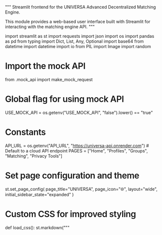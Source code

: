 """
Streamlit frontend for the UNIVERSA Advanced Decentralized Matching Engine.

This module provides a web-based user interface built with Streamlit for interacting
with the matching engine API.
"""

import streamlit as st
import requests
import json
import os
import pandas as pd
from typing import Dict, List, Any, Optional
import base64
from datetime import datetime
import io
from PIL import Image
import random

# Import the mock API
from .mock_api import make_mock_request

# Global flag for using mock API
USE_MOCK_API = os.getenv("USE_MOCK_API", "false").lower() == "true"

# Constants
API_URL = os.getenv("API_URL", "https://universa-api.onrender.com")  # Default to a cloud API endpoint
PAGES = ["Home", "Profiles", "Groups", "Matching", "Privacy Tools"]

# Set page configuration and theme
st.set_page_config(
    page_title="UNIVERSA",
    page_icon="🌐",
    layout="wide",
    initial_sidebar_state="expanded"
)

# Custom CSS for improved styling
def load_css():
    st.markdown("""
    <style>
        /* Main theme colors */
        :root {
            --primary-color: #4361ee;
            --primary-light: #6c8cff;
            --primary-dark: #1939c6;
            --secondary-color: #3a0ca3;
            --accent-color: #f72585;
            --background-color: #f8f9fa;
            --card-bg: #ffffff;
            --text-color: #212529;
            --text-light: #6c757d;
            --success-color: #4cc9a0;
            --warning-color: #ffd166;
            --error-color: #ef476f;
        }
        
        /* Global styles */
        .stApp {
            font-family: 'Inter', -apple-system, BlinkMacSystemFont, sans-serif;
        }
        
        h1, h2, h3, h4, h5, h6 {
            font-weight: 600;
            letter-spacing: -0.02em;
        }
        
        /* Sidebar styling */
        .css-1d391kg, .css-12oz5g7 {
            background-color: #f2f6ff;
        }
        
        /* Cards */
        .profile-card, .group-card {
            background-color: var(--card-bg);
            border-radius: 12px;
            padding: 20px;
            box-shadow: 0 4px 20px rgba(0,0,0,0.05);
            margin-bottom: 20px;
            border: 1px solid rgba(0,0,0,0.05);
            transition: transform 0.2s ease, box-shadow 0.2s ease;
        }
        
        .profile-card:hover, .group-card:hover {
            transform: translateY(-3px);
            box-shadow: 0 6px 25px rgba(0,0,0,0.08);
        }
        
        /* Metric cards */
        .metric-card {
            background-color: var(--card-bg);
            border-radius: 12px;
            padding: 20px;
            box-shadow: 0 4px 20px rgba(0,0,0,0.05);
            text-align: center;
            border: 1px solid rgba(0,0,0,0.05);
            height: 100%;
        }
        
        .metric-card h3 {
            font-size: 16px;
            margin-top: 0;
            color: var(--text-light);
            font-weight: 500;
        }
        
        .metric-card p {
            font-size: 32px;
            font-weight: 700;
            color: var(--primary-color);
            margin: 10px 0;
        }
        
        /* Feature cards */
        .feature-card {
            background-color: var(--card-bg);
            padding: 24px;
            border-radius: 12px;
            box-shadow: 0 4px 20px rgba(0,0,0,0.05);
            margin-bottom: 20px;
            border: 1px solid rgba(0,0,0,0.05);
            transition: transform 0.2s ease;
            height: 100%;
        }
        
        .feature-card:hover {
            transform: translateY(-3px);
        }
        
        .feature-card h4 {
            margin-top: 0;
            color: var(--primary-color);
            font-size: 18px;
            display: flex;
            align-items: center;
            gap: 8px;
        }
        
        .feature-card p {
            color: var(--text-light);
            line-height: 1.6;
        }
        
        /* Match score badge */
        .match-score {
            display: inline-block;
            background: linear-gradient(135deg, var(--primary-color), var(--primary-dark));
            color: white;
            border-radius: 20px;
            padding: 6px 14px;
            font-weight: 600;
            font-size: 14px;
            margin-bottom: 12px;
            box-shadow: 0 2px 10px rgba(67, 97, 238, 0.3);
        }
        
        /* Buttons */
        .stButton button {
            border-radius: 8px;
            font-weight: 500;
            box-shadow: 0 2px 5px rgba(0,0,0,0.08);
            transition: all 0.2s ease;
        }
        
        .stButton button:hover {
            transform: translateY(-2px);
            box-shadow: 0 4px 10px rgba(0,0,0,0.1);
        }
        
        /* Primary button */
        .primary-button button {
            background: linear-gradient(135deg, var(--primary-color), var(--primary-dark));
            color: white;
            border: none;
        }
        
        /* Header styling */
        .app-header {
            display: flex;
            align-items: center;
            margin-bottom: 2rem;
            padding-bottom: 1rem;
            border-bottom: 1px solid rgba(0,0,0,0.05);
        }
        
        .app-logo {
            font-size: 2.5rem;
            background: linear-gradient(135deg, var(--primary-color), var(--accent-color));
            -webkit-background-clip: text;
            -webkit-text-fill-color: transparent;
            margin-right: 1rem;
        }
        
        /* Tabs styling */
        .stTabs [data-baseweb="tab-list"] {
            gap: 8px;
        }
        
        .stTabs [data-baseweb="tab"] {
            border-radius: 8px;
            padding: 8px 16px;
            background-color: #f2f6ff;
        }
        
        .stTabs [aria-selected="true"] {
            background-color: var(--primary-color) !important;
            color: white !important;
        }
        
        /* Data tables */
        .dataframe {
            border-radius: 10px;
            overflow: hidden;
            border: 1px solid rgba(0,0,0,0.05);
        }
        
        .dataframe th {
            background-color: #f2f6ff;
            font-weight: 600;
            padding: 12px 16px !important;
        }
        
        .dataframe td {
            padding: 12px 16px !important;
        }
        
        /* Form inputs */
        .stTextInput input, .stTextArea textarea, .stSelectbox, .stMultiselect {
            border-radius: 8px;
            border: 1px solid rgba(0,0,0,0.1);
        }
        
        /* Expander styling */
        .streamlit-expanderHeader {
            font-weight: 500;
            color: var(--primary-color);
            background-color: #f2f6ff;
            border-radius: 8px;
        }
        
        /* Progress bars */
        .stProgress > div > div {
            background-color: var(--primary-color);
        }
    </style>
    """, unsafe_allow_html=True)

# Initialize session state
def initialize_session_state():
    if "private_key" not in st.session_state:
        st.session_state.private_key = ""
    if "public_key" not in st.session_state:
        st.session_state.public_key = ""
    if "active_profile_id" not in st.session_state:
        st.session_state.active_profile_id = None
    if "active_group_id" not in st.session_state:
        st.session_state.active_group_id = None
    # Add any other session state variables that need initialization

# Check if the API is accessible
def check_api_connection():
    try:
        response = requests.get(f"{API_URL}/health", timeout=5)
        if response.status_code == 200:
            return True
        return False
    except:
        return False

# Helper functions
def make_api_request(endpoint: str, method: str = "GET", data: Optional[Dict] = None,
                    params: Optional[Dict] = None) -> Dict:
    """Make a request to the API, falling back to mock API if necessary."""
    global USE_MOCK_API
    
    # Use mock API if explicitly set or if real API connection fails
    if USE_MOCK_API:
        return make_mock_request(endpoint, method, data, params)
    
    # Try real API
    url = f"{API_URL}{endpoint}"
    
    try:
        if method == "GET":
            response = requests.get(url, params=params, timeout=10)
        elif method == "POST":
            response = requests.post(url, json=data, timeout=10)
        elif method == "PUT":
            response = requests.put(url, json=data, timeout=10)
        elif method == "DELETE":
            response = requests.delete(url, timeout=10)
        else:
            return {"error": f"Unsupported method: {method}"}
        
        response.raise_for_status()
        return response.json()
    except requests.exceptions.RequestException as e:
        # If real API call fails, try the mock API instead
        if not USE_MOCK_API:
            USE_MOCK_API = True
            st.warning("Using mock API due to connection issues with the real API")
            return make_mock_request(endpoint, method, data, params)
        return {"error": str(e)}
    except requests.exceptions.Timeout:
        # If timeout, try the mock API
        if not USE_MOCK_API:
            USE_MOCK_API = True
            st.warning("Using mock API due to timeout with the real API")
            return make_mock_request(endpoint, method, data, params)
        return {"error": "API request timed out. Please try again later."}
    except json.JSONDecodeError:
        return {"error": "Invalid response from API. Please try again later."}
    except Exception as e:
        return {"error": f"An unexpected error occurred: {str(e)}"}

def display_json(data: Dict) -> None:
    """Display JSON data in a prettier format."""
    st.json(data)

def display_profile(profile: Dict) -> None:
    """Display a profile card with improved styling."""
    with st.container():
        # Create a container with styling
        st.markdown('<div class="profile-card">', unsafe_allow_html=True)
        
        # Profile details
        st.subheader(profile.get('name', 'Unnamed Profile'))
        st.write(f"**ID:** {profile.get('id', 'Unknown')}")
        st.write(f"**Description:** {profile.get('description', 'No description')}")
        
        st.markdown('</div>', unsafe_allow_html=True)
        
        # Show preferences in an expander if available
        if 'preferences' in profile and profile['preferences']:
            with st.expander("Preferences"):
                st.json(profile['preferences'])

def display_group(group: Dict) -> None:
    """Display a group card with improved styling."""
    with st.container():
        # Create a container with styling
        st.markdown('<div class="group-card">', unsafe_allow_html=True)
        
        # Group details
        st.subheader(group.get('name', 'Unnamed Group'))
        st.write(f"**ID:** {group.get('id', 'Unknown')}")
        st.write(f"**Description:** {group.get('description', 'No description')}")
        st.write(f"**Members:** {len(group.get('members', []))}")
        
        st.markdown('</div>', unsafe_allow_html=True)
        
        # Show preferences in an expander if available
        if 'preferences' in group and group['preferences']:
            with st.expander("Group Preferences"):
                st.json(group['preferences'])

def generate_encryption_keys() -> None:
    """Generate encryption keys for secure communication."""
    response = make_api_request("/encryption/generate-key-pair", method="POST")
    
    if "error" in response:
        st.error(f"Failed to generate keys: {response['error']}")
    else:
        st.session_state.private_key = response["private_key"]
        st.session_state.public_key = response["public_key"]
        st.success("Encryption keys generated successfully!")

# Page functions
def home_page() -> None:
    """Home page with dashboard and overview."""
    # Load custom CSS
    load_css()
    
    # Title with logo and header
    st.markdown('<div class="app-header">', unsafe_allow_html=True)
    st.markdown('<span class="app-logo">🌐</span>', unsafe_allow_html=True)
    st.markdown('<div><h1 style="margin:0">UNIVERSA</h1><p style="margin:0;color:var(--text-light)">Advanced Decentralized Matching Engine</p></div>', unsafe_allow_html=True)
    st.markdown('</div>', unsafe_allow_html=True)
    
    # Welcome section with a modern hero area
    st.markdown("""
    <div style="background:linear-gradient(135deg, #f2f6ff, #e6f0ff);border-radius:16px;padding:32px;margin-bottom:32px;border:1px solid rgba(67,97,238,0.1);">
        <h2 style="margin-top:0;margin-bottom:16px;color:var(--primary-dark);">Welcome to UNIVERSA</h2>
        <p style="font-size:18px;line-height:1.6;max-width:800px;margin-bottom:24px;">
            This privacy-focused system helps connect individuals and groups based on shared interests and preferences 
            while maintaining data security and anonymity.
        </p>
        <div style="display:inline-block;background:linear-gradient(135deg, var(--primary-color), var(--primary-dark));color:white;padding:10px 20px;border-radius:8px;font-weight:500;box-shadow:0 4px 12px rgba(67,97,238,0.2);">
            Get Started →
        </div>
    </div>
    """, unsafe_allow_html=True)
    
    # Key metrics in a row
    st.subheader("System Overview")
    
    metrics_cols = st.columns(4)
    with metrics_cols[0]:
        st.markdown("""
        <div class="metric-card">
            <h3>Active Profiles</h3>
            <p>1,248</p>
        </div>
        """, unsafe_allow_html=True)
    
    with metrics_cols[1]:
        st.markdown("""
        <div class="metric-card">
            <h3>Active Groups</h3>
            <p>86</p>
        </div>
        """, unsafe_allow_html=True)
    
    with metrics_cols[2]:
        st.markdown("""
        <div class="metric-card">
            <h3>Matches Made</h3>
            <p>3,542</p>
        </div>
        """, unsafe_allow_html=True)
    
    with metrics_cols[3]:
        st.markdown("""
        <div class="metric-card">
            <h3>Privacy Score</h3>
            <p>98%</p>
        </div>
        """, unsafe_allow_html=True)
    
    # Features section with improved cards
    st.markdown("<h2 style='margin-top:40px;margin-bottom:24px;'>Key Features</h2>", unsafe_allow_html=True)
    
    feature_cols = st.columns(3)
    
    with feature_cols[0]:
        st.markdown("""
        <div class="feature-card">
            <h4>🔒 Privacy-Preserving</h4>
            <p>Your sensitive data remains encrypted throughout the matching process, ensuring your information stays private and secure.</p>
        </div>
        """, unsafe_allow_html=True)
    
    with feature_cols[1]:
        st.markdown("""
        <div class="feature-card">
            <h4>🔍 Advanced Matching</h4>
            <p>Our sophisticated algorithms find optimal matches based on complex preference criteria while respecting privacy constraints.</p>
        </div>
        """, unsafe_allow_html=True)
    
    with feature_cols[2]:
        st.markdown("""
        <div class="feature-card">
            <h4>🌐 Decentralized Architecture</h4>
            <p>Built on decentralized principles to ensure no single entity controls your data or the matching process.</p>
        </div>
        """, unsafe_allow_html=True)
    
    # Second row of features
    feature_cols2 = st.columns(3)
    
    with feature_cols2[0]:
        st.markdown("""
        <div class="feature-card">
            <h4>👥 Group Formation</h4>
            <p>Create and manage groups with shared preferences for collective matching opportunities.</p>
        </div>
        """, unsafe_allow_html=True)
    
    with feature_cols2[1]:
        st.markdown("""
        <div class="feature-card">
            <h4>📊 Transparent Scoring</h4>
            <p>Understand exactly how matches are scored with detailed breakdowns of compatibility factors.</p>
        </div>
        """, unsafe_allow_html=True)
    
    with feature_cols2[2]:
        st.markdown("""
        <div class="feature-card">
            <h4>🛡️ Data Control</h4>
            <p>Maintain full control over your data with tools to manage, export, or delete your information at any time.</p>
        </div>
        """, unsafe_allow_html=True)
    
    # Recent activity section
    st.markdown("<h2 style='margin-top:40px;margin-bottom:24px;'>Recent Activity</h2>", unsafe_allow_html=True)
    
    # Create tabs for different activity types
    tabs = st.tabs(["Recent Matches", "System Updates", "Community Highlights"])
    
    with tabs[0]:
        # First activity item
        col1, col2 = st.columns([1, 5])
        with col1:
            st.markdown("""
            <div style="background-color:#f2f6ff;border-radius:50%;width:40px;height:40px;display:flex;align-items:center;justify-content:center;">
                <span style="font-size:20px;">👤</span>
            </div>
            """, unsafe_allow_html=True)
        with col2:
            st.markdown("<div style='font-weight:500;'>Profile #1234 matched with Group #42</div>", unsafe_allow_html=True)
            st.markdown("<div style='color:var(--text-light);font-size:14px;'>2 hours ago • 92% match score</div>", unsafe_allow_html=True)
        
        st.markdown("<hr style='margin:16px 0;border:none;border-bottom:1px solid rgba(0,0,0,0.05);'>", unsafe_allow_html=True)
        
        # Second activity item
        col1, col2 = st.columns([1, 5])
        with col1:
            st.markdown("""
            <div style="background-color:#f2f6ff;border-radius:50%;width:40px;height:40px;display:flex;align-items:center;justify-content:center;">
                <span style="font-size:20px;">👥</span>
            </div>
            """, unsafe_allow_html=True)
        with col2:
            st.markdown("<div style='font-weight:500;'>Group #56 matched with Group #78</div>", unsafe_allow_html=True)
            st.markdown("<div style='color:var(--text-light);font-size:14px;'>5 hours ago • 88% match score</div>", unsafe_allow_html=True)
        
        st.markdown("<hr style='margin:16px 0;border:none;border-bottom:1px solid rgba(0,0,0,0.05);'>", unsafe_allow_html=True)
        
        # Third activity item
        col1, col2 = st.columns([1, 5])
        with col1:
            st.markdown("""
            <div style="background-color:#f2f6ff;border-radius:50%;width:40px;height:40px;display:flex;align-items:center;justify-content:center;">
                <span style="font-size:20px;">👤</span>
            </div>
            """, unsafe_allow_html=True)
        with col2:
            st.markdown("<div style='font-weight:500;'>Profile #5678 matched with Profile #9012</div>", unsafe_allow_html=True)
            st.markdown("<div style='color:var(--text-light);font-size:14px;'>Yesterday • 95% match score</div>", unsafe_allow_html=True)
    
    with tabs[1]:
        # First update item
        col1, col2 = st.columns([1, 5])
        with col1:
            st.markdown("""
            <div style="background-color:#f2f6ff;border-radius:50%;width:40px;height:40px;display:flex;align-items:center;justify-content:center;">
                <span style="font-size:20px;">🚀</span>
            </div>
            """, unsafe_allow_html=True)
        with col2:
            st.markdown("<div style='font-weight:500;'>Matching algorithm v2.4 deployed</div>", unsafe_allow_html=True)
            st.markdown("<div style='color:var(--text-light);font-size:14px;'>1 day ago • 15% performance improvement</div>", unsafe_allow_html=True)
        
        st.markdown("<hr style='margin:16px 0;border:none;border-bottom:1px solid rgba(0,0,0,0.05);'>", unsafe_allow_html=True)
        
        # Second update item
        col1, col2 = st.columns([1, 5])
        with col1:
            st.markdown("""
            <div style="background-color:#f2f6ff;border-radius:50%;width:40px;height:40px;display:flex;align-items:center;justify-content:center;">
                <span style="font-size:20px;">🔒</span>
            </div>
            """, unsafe_allow_html=True)
        with col2:
            st.markdown("<div style='font-weight:500;'>Privacy protocol updated to v3.1</div>", unsafe_allow_html=True)
            st.markdown("<div style='color:var(--text-light);font-size:14px;'>3 days ago • Enhanced encryption standards</div>", unsafe_allow_html=True)
        
        st.markdown("<hr style='margin:16px 0;border:none;border-bottom:1px solid rgba(0,0,0,0.05);'>", unsafe_allow_html=True)
        
        # Third update item
        col1, col2 = st.columns([1, 5])
        with col1:
            st.markdown("""
            <div style="background-color:#f2f6ff;border-radius:50%;width:40px;height:40px;display:flex;align-items:center;justify-content:center;">
                <span style="font-size:20px;">📱</span>
            </div>
            """, unsafe_allow_html=True)
        with col2:
            st.markdown("<div style='font-weight:500;'>Mobile interface improvements</div>", unsafe_allow_html=True)
            st.markdown("<div style='color:var(--text-light);font-size:14px;'>1 week ago • Better responsive design</div>", unsafe_allow_html=True)
    
    with tabs[2]:
        # First highlight item
        col1, col2 = st.columns([1, 5])
        with col1:
            st.markdown("""
            <div style="background-color:#f2f6ff;border-radius:50%;width:40px;height:40px;display:flex;align-items:center;justify-content:center;">
                <span style="font-size:20px;">🏆</span>
            </div>
            """, unsafe_allow_html=True)
        with col2:
            st.markdown("<div style='font-weight:500;'>Group #42 reached 100 successful matches</div>", unsafe_allow_html=True)
            st.markdown("<div style='color:var(--text-light);font-size:14px;'>This week • Community milestone</div>", unsafe_allow_html=True)
        
        st.markdown("<hr style='margin:16px 0;border:none;border-bottom:1px solid rgba(0,0,0,0.05);'>", unsafe_allow_html=True)
        
        # Second highlight item
        col1, col2 = st.columns([1, 5])
        with col1:
            st.markdown("""
            <div style="background-color:#f2f6ff;border-radius:50%;width:40px;height:40px;display:flex;align-items:center;justify-content:center;">
                <span style="font-size:20px;">👏</span>
            </div>
            """, unsafe_allow_html=True)
        with col2:
            st.markdown("<div style='font-weight:500;'>New community guide published</div>", unsafe_allow_html=True)
            st.markdown("<div style='color:var(--text-light);font-size:14px;'>2 weeks ago • Best practices for matching</div>", unsafe_allow_html=True)
        
        st.markdown("<hr style='margin:16px 0;border:none;border-bottom:1px solid rgba(0,0,0,0.05);'>", unsafe_allow_html=True)
        
        # Third highlight item
        col1, col2 = st.columns([1, 5])
        with col1:
            st.markdown("""
            <div style="background-color:#f2f6ff;border-radius:50%;width:40px;height:40px;display:flex;align-items:center;justify-content:center;">
                <span style="font-size:20px;">🌟</span>
            </div>
            """, unsafe_allow_html=True)
        with col2:
            st.markdown("<div style='font-weight:500;'>Profile #7890 recognized for privacy advocacy</div>", unsafe_allow_html=True)
            st.markdown("<div style='color:var(--text-light);font-size:14px;'>Last month • Community contribution</div>", unsafe_allow_html=True)
    
    # Call-to-action section at the bottom
    st.markdown("""
    <div style="background:linear-gradient(135deg, var(--primary-color), var(--primary-dark));border-radius:16px;padding:32px;margin-top:40px;color:white;text-align:center;">
        <h2 style="margin-top:0;color:white;margin-bottom:16px;">Ready to get started?</h2>
        <p style="font-size:18px;max-width:600px;margin:0 auto 24px auto;opacity:0.9;">
            Create your profile now and experience the power of privacy-preserving matching.
        </p>
        <div style="display:inline-block;background:white;color:var(--primary-color);padding:12px 24px;border-radius:8px;font-weight:600;box-shadow:0 4px 12px rgba(0,0,0,0.2);">
            Create Profile
        </div>
    </div>
    """, unsafe_allow_html=True)

def profiles_page() -> None:
    """Profiles page for managing user profiles."""
    # Load custom CSS
    load_css()
    
    # Page header with modern styling
    st.markdown('<div class="app-header">', unsafe_allow_html=True)
    st.markdown('<span class="app-logo">👤</span>', unsafe_allow_html=True)
    st.markdown('<div><h1 style="margin:0">Profiles</h1><p style="margin:0;color:var(--text-light)">Create and manage your personal profiles</p></div>', unsafe_allow_html=True)
    st.markdown('</div>', unsafe_allow_html=True)
    
    # Create tabs for different profile actions
    tabs = st.tabs(["My Profiles", "Create Profile", "Import/Export"])
    
    with tabs[0]:
        st.markdown("<h3>Your Profiles</h3>", unsafe_allow_html=True)
        
        # Fetch profiles
        profiles_response = make_api_request("/profiles/")
        
        if "error" in profiles_response:
            st.error(f"Failed to load profiles: {profiles_response['error']}")
        elif not profiles_response:
            st.markdown("""
            <div style="background-color:#f8f9fa;border-radius:12px;padding:24px;text-align:center;margin:20px 0;">
                <div style="font-size:48px;margin-bottom:16px;">👤</div>
                <h3 style="margin-top:0;margin-bottom:8px;">No Profiles Yet</h3>
                <p style="color:var(--text-light);margin-bottom:20px;">Create your first profile to get started with matching.</p>
                <div style="display:inline-block;background:linear-gradient(135deg, var(--primary-color), var(--primary-dark));color:white;padding:10px 20px;border-radius:8px;font-weight:500;box-shadow:0 4px 12px rgba(67,97,238,0.2);">
                    Create Profile
                </div>
            </div>
            """, unsafe_allow_html=True)
        else:
            # Display profiles in a grid
            profile_cols = st.columns(3)
            
            for i, profile in enumerate(profiles_response):
                with profile_cols[i % 3]:
                    # Create a profile card with modern styling
                    st.markdown(f"""
                    <div class="profile-card">
                        <div style="display:flex;justify-content:space-between;align-items:center;margin-bottom:12px;">
                            <h3 style="margin:0;font-size:18px;">{profile.get('name', 'Unnamed Profile')}</h3>
                            <div style="background-color:#f2f6ff;border-radius:50%;width:40px;height:40px;display:flex;align-items:center;justify-content:center;">
                                <span style="font-size:20px;">👤</span>
                            </div>
                        </div>
                        <p style="color:var(--text-light);margin-bottom:16px;font-size:14px;">ID: {profile.get('id', 'Unknown')}</p>
                        <p style="margin-bottom:20px;">{profile.get('description', 'No description')}</p>
                        <div style="display:flex;gap:8px;">
                            <div class="primary-button">
                                <button style="width:100%;">Select</button>
                            </div>
                            <button style="width:100%;">Edit</button>
                        </div>
                    </div>
                    """, unsafe_allow_html=True)
                    
                    # Add functional buttons below the card
                    col1, col2 = st.columns(2)
                    with col1:
                        if st.button(f"Select", key=f"select_{profile['id']}"):
                            st.session_state.active_profile_id = profile['id']
                            st.success(f"Selected profile: {profile.get('name', 'Unnamed Profile')}")
                            st.experimental_rerun()
                    with col2:
                        if st.button(f"Delete", key=f"delete_{profile['id']}"):
                            delete_response = make_api_request(f"/profiles/{profile['id']}", method="DELETE")
                            if "error" in delete_response:
                                st.error(f"Failed to delete profile: {delete_response['error']}")
                            else:
                                if st.session_state.active_profile_id == profile['id']:
                                    st.session_state.active_profile_id = None
                                st.success("Profile deleted successfully!")
                                st.experimental_rerun()
            
            # Display active profile indicator
            if st.session_state.active_profile_id:
                active_profile = next((p for p in profiles_response if p['id'] == st.session_state.active_profile_id), None)
                if active_profile:
                    st.markdown(f"""
                    <div style="background:linear-gradient(135deg, #e6f0ff, #f2f6ff);border-radius:12px;padding:16px;margin-top:24px;border:1px solid rgba(67,97,238,0.1);">
                        <div style="display:flex;align-items:center;gap:12px;">
                            <div style="background-color:var(--primary-color);border-radius:50%;width:32px;height:32px;display:flex;align-items:center;justify-content:center;color:white;">
                                <span style="font-size:16px;">✓</span>
                            </div>
                            <div>
                                <p style="margin:0;font-weight:500;">Active Profile: {active_profile.get('name', 'Unnamed Profile')}</p>
                                <p style="margin:0;color:var(--text-light);font-size:14px;">ID: {active_profile.get('id', 'Unknown')}</p>
                            </div>
                        </div>
                    </div>
                    """, unsafe_allow_html=True)
    
    with tabs[1]:
        st.markdown("<h3>Create New Profile</h3>", unsafe_allow_html=True)
        
        # Create a form with modern styling
        with st.form("create_profile_form"):
            st.markdown("""
            <div style="margin-bottom:20px;">
                <p style="color:var(--text-light);">Fill out the form below to create a new profile. Your profile will be used for matching with other users and groups.</p>
            </div>
            """, unsafe_allow_html=True)
            
            name = st.text_input("Profile Name", placeholder="Enter a name for your profile")
            description = st.text_area("Description", placeholder="Describe yourself or the purpose of this profile")
            
            # Preferences section with collapsible UI
            with st.expander("Preferences (Optional)", expanded=False):
                st.markdown("""
                <div style="margin-bottom:16px;">
                    <p style="color:var(--text-light);font-size:14px;">
                        Preferences help the matching engine find better matches for you. 
                        All preference data is encrypted and protected.
                    </p>
                </div>
                """, unsafe_allow_html=True)
                
                interests = st.multiselect(
                    "Interests",
                    options=["Technology", "Science", "Art", "Music", "Sports", "Travel", "Food", "Literature", "Movies", "Gaming"],
                    default=[]
                )
                
                col1, col2 = st.columns(2)
                with col1:
                    age = st.slider("Age", min_value=18, max_value=100, value=25)
                with col2:
                    location = st.text_input("Location", placeholder="City, Country")
                
                experience_level = st.select_slider(
                    "Experience Level",
                    options=["Beginner", "Intermediate", "Advanced", "Expert"]
                )
                
                availability = st.multiselect(
                    "Availability",
                    options=["Weekdays", "Weekends", "Mornings", "Afternoons", "Evenings"],
                    default=[]
                )
            
            # Privacy settings
            with st.expander("Privacy Settings", expanded=False):
                st.markdown("""
                <div style="margin-bottom:16px;">
                    <p style="color:var(--text-light);font-size:14px;">
                        Control how your profile data is shared and used in the matching process.
                    </p>
                </div>
                """, unsafe_allow_html=True)
                
                share_contact_info = st.checkbox("Share contact information with matches", value=False)
                visible_to_groups = st.checkbox("Visible to groups", value=True)
                visible_to_individuals = st.checkbox("Visible to individuals", value=True)
                
                anonymity_level = st.select_slider(
                    "Anonymity Level",
                    options=["Low", "Medium", "High", "Maximum"],
                    value="Medium"
                )
            
            # Submit button with modern styling
            st.markdown('<div class="primary-button">', unsafe_allow_html=True)
            submit_button = st.form_submit_button("Create Profile")
            st.markdown('</div>', unsafe_allow_html=True)
            
            if submit_button:
                if not name:
                    st.error("Profile name is required")
                else:
                    # Prepare preferences
                    preferences = {
                        "interests": interests,
                        "age": age,
                        "location": location,
                        "experience_level": experience_level,
                        "availability": availability,
                        "privacy": {
                            "share_contact_info": share_contact_info,
                            "visible_to_groups": visible_to_groups,
                            "visible_to_individuals": visible_to_individuals,
                            "anonymity_level": anonymity_level
                        }
                    }
                    
                    # Create profile
                    profile_data = {
                        "name": name,
                        "description": description,
                        "preferences": preferences
                    }
                    
                    response = make_api_request("/profiles/", method="POST", data=profile_data)
                    
                    if "error" in response:
                        st.error(f"Failed to create profile: {response['error']}")
                    else:
                        st.success("Profile created successfully!")
                        # Set as active profile
                        st.session_state.active_profile_id = response["id"]
                        st.experimental_rerun()
    
    with tabs[2]:
        st.markdown("<h3>Import/Export Profiles</h3>", unsafe_allow_html=True)
        
        # Create columns for import and export
        col1, col2 = st.columns(2)
        
        with col1:
            st.markdown("""
            <div class="feature-card">
                <h4>📤 Export Profile</h4>
                <p>Export your profile data as a JSON file for backup or transfer to another system.</p>
            </div>
            """, unsafe_allow_html=True)
            
            # Profile selection for export
            profiles_response = make_api_request("/profiles/")
            if "error" not in profiles_response and profiles_response:
                profile_options = {p["id"]: p["name"] for p in profiles_response}
                selected_profile_id = st.selectbox(
                    "Select profile to export",
                    options=list(profile_options.keys()),
                    format_func=lambda x: profile_options.get(x, "Unknown")
                )
                
                if st.button("Export Profile", key="export_profile"):
                    profile_data = make_api_request(f"/profiles/{selected_profile_id}")
                    if "error" in profile_data:
                        st.error(f"Failed to export profile: {profile_data['error']}")
                    else:
                        # Convert to JSON and create download link
                        profile_json = json.dumps(profile_data, indent=2)
                        b64 = base64.b64encode(profile_json.encode()).decode()
                        filename = f"profile_{selected_profile_id}_{datetime.now().strftime('%Y%m%d')}.json"
                        href = f'<a href="data:application/json;base64,{b64}" download="{filename}" class="download-button">Download Profile JSON</a>'
                        st.markdown(f"""
                        <div style="margin-top:16px;text-align:center;">
                            {href}
                        </div>
                        <style>
                            .download-button {{
                                display: inline-block;
                                background: linear-gradient(135deg, var(--primary-color), var(--primary-dark));
                                color: white;
                                padding: 10px 20px;
                                border-radius: 8px;
                                text-decoration: none;
                                font-weight: 500;
                                box-shadow: 0 4px 12px rgba(67,97,238,0.2);
                                transition: all 0.2s ease;
                            }}
                            .download-button:hover {{
                                transform: translateY(-2px);
                                box-shadow: 0 6px 16px rgba(67,97,238,0.3);
                            }}
                        </style>
                        """, unsafe_allow_html=True)
            else:
                st.info("No profiles available for export")
        
        with col2:
            st.markdown("""
            <div class="feature-card">
                <h4>📥 Import Profile</h4>
                <p>Import a profile from a JSON file to restore from backup or transfer from another system.</p>
            </div>
            """, unsafe_allow_html=True)
            
            # File uploader for import
            uploaded_file = st.file_uploader("Upload profile JSON file", type=["json"])
            
            if uploaded_file is not None:
                try:
                    profile_data = json.load(uploaded_file)
                    # Remove ID to create a new profile
                    if "id" in profile_data:
                        del profile_data["id"]
                    
                    # Add "Imported" to the name
                    if "name" in profile_data:
                        profile_data["name"] = f"{profile_data['name']} (Imported)"
                    
                    if st.button("Import Profile", key="import_profile"):
                        response = make_api_request("/profiles/", method="POST", data=profile_data)
                        
                        if "error" in response:
                            st.error(f"Failed to import profile: {response['error']}")
                        else:
                            st.success("Profile imported successfully!")
                            st.experimental_rerun()
                except Exception as e:
                    st.error(f"Error parsing profile data: {str(e)}")
                    
    # Help section at the bottom
    st.markdown("""
    <div style="background-color:#f8f9fa;border-radius:12px;padding:20px;margin-top:40px;border:1px solid rgba(0,0,0,0.05);">
        <h4 style="margin-top:0;">💡 Profile Tips</h4>
        <ul style="margin-bottom:0;">
            <li>Create multiple profiles for different purposes or contexts</li>
            <li>Add detailed preferences to improve your matching results</li>
            <li>Export your profiles regularly for backup</li>
            <li>Use the privacy settings to control how your data is shared</li>
        </ul>
    </div>
    """, unsafe_allow_html=True)

def groups_page() -> None:
    """Group management page."""
    st.title("Group Management")
    
    tab1, tab2, tab3 = st.tabs(["Create Group", "Browse Groups", "My Groups"])
    
    with tab1:
        st.header("Create a New Group")
        
        with st.form("group_form"):
            # Basic info
            name = st.text_input("Group Name")
            description = st.text_area("Description")
            tags = st.text_input("Tags (comma separated)")
            
            # Initial members
            if st.session_state.active_profile_id:
                initial_members = st.checkbox("Add myself as a member", value=True)
            else:
                st.info("Select a profile to add yourself as a member")
                initial_members = False
            
            # Submit button
            submit = st.form_submit_button("Create Group")
            
            if submit:
                if not name:
                    st.error("Group name is required")
                else:
                    try:
                        # Prepare group data
                        group_data = {
                            "name": name,
                            "description": description,
                            "tags": [tag.strip() for tag in tags.split(",") if tag.strip()],
                            "members": [st.session_state.active_profile_id] if initial_members and st.session_state.active_profile_id else []
                        }
                        
                        # Create group
                        response = make_api_request("/groups/", method="POST", data=group_data)
                        
                        if "error" in response:
                            st.error(f"Failed to create group: {response['error']}")
                        else:
                            st.success(f"Group created successfully with ID: {response['group_id']}")
                            st.session_state.active_group_id = response["group_id"]
                    except Exception as e:
                        st.error(f"An error occurred: {str(e)}")
    
    with tab2:
        st.header("Browse Groups")
        
        # Fetch groups
        groups_response = make_api_request("/groups/")
        
        if "error" in groups_response:
            st.error(f"Failed to load groups: {groups_response['error']}")
        elif not groups_response:
            st.info("No groups found")
        else:
            # Filter options
            filter_col1, filter_col2 = st.columns(2)
            with filter_col1:
                filter_tag = st.text_input("Filter by Tag")
            with filter_col2:
                filter_name = st.text_input("Filter by Name")
            
            # Apply filters
            filtered_groups = groups_response
            if filter_tag:
                filtered_groups = [g for g in filtered_groups if filter_tag.lower() in [t.lower() for t in g.get("tags", [])]]
            if filter_name:
                filtered_groups = [g for g in filtered_groups if filter_name.lower() in g.get("name", "").lower()]
            
            # Display groups
            for group in filtered_groups:
                with st.container():
                    display_group(group)
                    st.divider()
    
    with tab3:
        st.header("My Groups")
        
        if not st.session_state.active_profile_id:
            st.info("No active profile selected. Please select a profile to view your groups.")
        else:
            # Fetch profile's groups
            groups_response = make_api_request(f"/matching/profile/{st.session_state.active_profile_id}/groups")
            
            if "error" in groups_response:
                st.error(f"Failed to load groups: {groups_response['error']}")
            elif not groups_response:
                st.info("You are not a member of any groups yet")
            else:
                # Display groups
                for group in groups_response:
                    with st.container():
                        display_group(group)
                        st.divider()
            
            # Group recommendations
            st.subheader("Recommended Groups")
            recommendations_response = make_api_request(
                f"/matching/profile/{st.session_state.active_profile_id}/recommendations"
            )
            
            if "error" in recommendations_response:
                st.warning("No group recommendations available")
            elif not recommendations_response:
                st.info("No recommended groups found")
            else:
                for recommendation in recommendations_response:
                    with st.container():
                        st.write(f"**Match Score:** {recommendation['score']:.2f}")
                        display_group(recommendation['group'])
                        
                        # Join button
                        if st.button("Join Group", key=f"join_{recommendation['group']['group_id']}"):
                            group = recommendation['group']
                            if st.session_state.active_profile_id not in group.get("members", []):
                                # Add current user to group members
                                updated_members = group.get("members", []) + [st.session_state.active_profile_id]
                                
                                # Update group
                                response = make_api_request(
                                    f"/groups/{group['group_id']}",
                                    method="PUT",
                                    data={"members": updated_members}
                                )
                                
                                if "error" in response:
                                    st.error(f"Failed to join group: {response['error']}")
                                else:
                                    st.success(f"Successfully joined group: {group['name']}")
                                    st.experimental_rerun()
                        
                        st.divider()

def matching_page() -> None:
    """Matching functionality page."""
    st.title("Matching")
    
    if not st.session_state.active_profile_id:
        st.warning("Please select an active profile to use matching features")
        return
    
    tab1, tab2, tab3 = st.tabs(["Find Matches", "Form Groups", "Match History"])
    
    with tab1:
        st.header("Find Profile Matches")
        
        with st.form("match_form"):
            algorithm = st.selectbox("Matching Algorithm", ["tag", "preference"])
            min_score = st.slider("Minimum Match Score", 0.0, 1.0, 0.3)
            limit = st.number_input("Maximum Matches", min_value=1, max_value=50, value=10)
            
            submit = st.form_submit_button("Find Matches")
            
            if submit:
                match_request = {
                    "algorithm": algorithm,
                    "min_score": min_score,
                    "limit": limit
                }
                
                response = make_api_request(
                    f"/matching/profile/{st.session_state.active_profile_id}/matches",
                    params=match_request
                )
                
                if "error" in response:
                    st.error(f"Failed to find matches: {response['error']}")
                elif not response:
                    st.info("No matches found with the current criteria")
                else:
                    st.success(f"Found {len(response)} matches!")
                    
                    # Create a dataframe for sorting
                    match_data = []
                    for match in response:
                        profile = match["profile"]
                        match_data.append({
                            "profile_id": profile["profile_id"],
                            "tags": ", ".join(profile.get("tags", [])),
                            "availability": profile.get("availability", {}).get("status", "Unknown"),
                            "score": match["score"],
                            "profile": profile  # Store the full profile for display
                        })
                    
                    df = pd.DataFrame(match_data)
                    
                    # Sorting options
                    sort_by = st.selectbox("Sort by", ["score", "tags", "availability"])
                    sort_order = st.selectbox("Order", ["Descending", "Ascending"])
                    
                    # Sort the dataframe
                    ascending = sort_order == "Ascending"
                    df = df.sort_values(by=sort_by, ascending=ascending)
                    
                    # Display matches
                    for _, row in df.iterrows():
                        with st.container():
                            st.write(f"**Match Score:** {row['score']:.2f}")
                            display_profile(row["profile"])
                            st.divider()
    
    with tab2:
        st.header("Form Groups")
        
        with st.form("group_formation_form"):
            algorithm = st.selectbox("Grouping Algorithm", ["tag", "preference"], key="group_algo")
            min_size = st.number_input("Minimum Group Size", min_value=2, max_value=10, value=3)
            max_size = st.number_input("Maximum Group Size", min_value=min_size, max_value=20, value=5)
            
            submit = st.form_submit_button("Form Groups")
            
            if submit:
                group_request = {
                    "algorithm": algorithm,
                    "min_size": min_size,
                    "max_size": max_size
                }
                
                response = make_api_request(
                    "/matching/groups",
                    method="POST",
                    data=group_request
                )
                
                if "error" in response:
                    st.error(f"Failed to form groups: {response['error']}")
                elif not response:
                    st.info("No groups could be formed with the current criteria")
                else:
                    st.success(f"Formed {len(response)} groups!")
                    
                    # Display groups
                    for group in response:
                        with st.container():
                            display_group(group)
                            st.divider()
    
    with tab3:
        st.header("Match History")
        st.info("This feature is coming soon!")

def privacy_tools_page() -> None:
    """Privacy tools and settings page."""
    st.title("Privacy Tools")
    
    tab1, tab2, tab3, tab4 = st.tabs(["PII Detection", "Anonymization", "Encryption", "Settings"])
    
    with tab1:
        st.header("PII Detection")
        st.write("Detect personally identifiable information (PII) in text.")
        
        text = st.text_area("Enter text to analyze")
        use_ai = st.checkbox("Use AI for detection (more accurate but slower)")
        
        if st.button("Detect PII"):
            if not text:
                st.warning("Please enter some text to analyze")
            else:
                response = make_api_request(
                    "/privacy/detect-pii",
                    method="POST",
                    data={"text": text, "use_ai": use_ai}
                )
                
                if "error" in response:
                    st.error(f"PII detection failed: {response['error']}")
                else:
                    st.subheader("Detection Results")
                    
                    if response.get("has_pii", False):
                        st.warning("⚠️ PII detected in the text")
                    else:
                        st.success("✅ No PII detected in the text")
                    
                    # Show regex results
                    regex_results = response.get("regex_detection", {})
                    if regex_results:
                        st.subheader("Detected PII Types")
                        for pii_type, instances in regex_results.items():
                            st.write(f"**{pii_type}:** {', '.join(instances)}")
                    
                    # Mask button
                    if st.button("Mask Detected PII"):
                        mask_response = make_api_request(
                            "/privacy/mask-pii",
                            method="POST",
                            data={"text": text, "use_ai": use_ai}
                        )
                        
                        if "error" in mask_response:
                            st.error(f"PII masking failed: {mask_response['error']}")
                        else:
                            st.subheader("Masked Text")
                            st.code(mask_response.get("masked_text", ""))
    
    with tab2:
        st.header("Anonymization")
        st.write("Anonymize text or profiles by replacing PII with anonymized values.")
        
        anonymize_type = st.radio("What would you like to anonymize?", ["Text", "Profile"])
        
        if anonymize_type == "Text":
            text = st.text_area("Enter text to anonymize", key="anon_text")
            consistent = st.checkbox("Use consistent anonymization", value=True, 
                                  help="Same values get the same replacements")
            
            if st.button("Anonymize Text"):
                if not text:
                    st.warning("Please enter some text to anonymize")
                else:
                    response = make_api_request(
                        "/privacy/anonymize-text",
                        method="POST",
                        data={"text": text, "consistent": consistent}
                    )
                    
                    if "error" in response:
                        st.error(f"Anonymization failed: {response['error']}")
                    else:
                        st.subheader("Anonymized Text")
                        st.code(response.get("anonymized_text", ""))
                        
                        st.subheader("Mapping")
                        mapping = response.get("mapping", {})
                        if mapping:
                            for original, anonymized in mapping.items():
                                st.write(f"**{original}** → **{anonymized}**")
                        else:
                            st.info("No PII was found to anonymize")
        else:  # Profile
            if not st.session_state.active_profile_id:
                st.warning("Please select an active profile to anonymize")
            else:
                # Fetch profile
                profile_response = make_api_request(f"/profiles/{st.session_state.active_profile_id}")
                
                if "error" in profile_response:
                    st.error(f"Failed to load profile: {profile_response['error']}")
                else:
                    st.write("Profile to anonymize:")
                    display_profile(profile_response)
                    
                    if st.button("Create Anonymous Profile"):
                        response = make_api_request(
                            "/privacy/create-anonymous-profile",
                            method="POST",
                            data=profile_response
                        )
                        
                        if "error" in response:
                            st.error(f"Anonymization failed: {response['error']}")
                        else:
                            st.subheader("Anonymous Profile")
                            st.json(response)
                            
                            if st.button("Use This Anonymous Profile"):
                                st.info("This feature is coming soon!")
    
    with tab3:
        st.header("Encryption")
        st.write("Generate encryption keys and encrypt your data.")
        
        # Key management
        st.subheader("Key Management")
        
        col1, col2 = st.columns(2)
        with col1:
            if st.button("Generate New Keys"):
                generate_encryption_keys()
        with col2:
            if st.button("Clear Keys"):
                st.session_state.private_key = ""
                st.session_state.public_key = ""
                st.success("Keys cleared")
        
        # Display current keys
        if st.session_state.public_key:
            with st.expander("View Keys"):
                st.code(f"Public Key:\n{st.session_state.public_key[:20]}...{st.session_state.public_key[-20:]}")
                if st.session_state.private_key:
                    st.warning("⚠️ Keep your private key secure and never share it!")
                    if st.checkbox("Show Private Key"):
                        st.code(f"Private Key:\n{st.session_state.private_key[:20]}...{st.session_state.private_key[-20:]}")
        
        # Encrypt data
        st.subheader("Encrypt Data")
        
        encrypt_type = st.radio("What would you like to encrypt?", ["Text/JSON", "Profile"])
        
        if encrypt_type == "Text/JSON":
            data = st.text_area("Enter data to encrypt (text or JSON)")
            
            try:
                # Try to parse as JSON
                json_data = json.loads(data)
                is_json = True
            except:
                is_json = False
            
            use_asymmetric = st.checkbox("Use asymmetric encryption", 
                                      help="More secure, requires public key")
            
            if st.button("Encrypt Data"):
                if not data:
                    st.warning("Please enter some data to encrypt")
                elif use_asymmetric and not st.session_state.public_key:
                    st.error("Public key required for asymmetric encryption")
                else:
                    try:
                        endpoint = "/encryption/encrypt-symmetric"
                        request_data = json_data if is_json else {"text": data}
                        
                        response = make_api_request(
                            endpoint,
                            method="POST",
                            data=request_data
                        )
                        
                        if "error" in response:
                            st.error(f"Encryption failed: {response['error']}")
                        else:
                            st.subheader("Encrypted Data")
                            st.json(response)
                    except Exception as e:
                        st.error(f"Encryption failed: {str(e)}")
        else:  # Profile
            if not st.session_state.active_profile_id:
                st.warning("Please select an active profile to encrypt")
            else:
                # Fetch profile
                profile_response = make_api_request(f"/profiles/{st.session_state.active_profile_id}")
                
                if "error" in profile_response:
                    st.error(f"Failed to load profile: {profile_response['error']}")
                else:
                    st.write("Profile to encrypt:")
                    display_profile(profile_response)
                    
                    use_asymmetric = st.checkbox("Use asymmetric encryption", 
                                              help="More secure, requires public key",
                                              key="profile_asymm")
                    
                    if st.button("Encrypt Profile"):
                        if use_asymmetric and not st.session_state.public_key:
                            st.error("Public key required for asymmetric encryption")
                        else:
                            public_key = st.session_state.public_key if use_asymmetric else None
                            
                            response = make_api_request(
                                "/encryption/encrypt-profile",
                                method="POST",
                                data=profile_response,
                                params={"public_key": public_key} if public_key else None
                            )
                            
                            if "error" in response:
                                st.error(f"Profile encryption failed: {response['error']}")
                            else:
                                st.subheader("Encrypted Profile")
                                st.json(response)
                                
                                if st.button("Update My Profile with Encrypted Data"):
                                    # Update profile with encrypted data
                                    update_response = make_api_request(
                                        f"/profiles/{st.session_state.active_profile_id}",
                                        method="PUT",
                                        data=response
                                    )
                                    
                                    if "error" in update_response:
                                        st.error(f"Failed to update profile: {update_response['error']}")
                                    else:
                                        st.success("Profile updated with encrypted data")
                                        st.experimental_rerun()
    
    with tab4:
        st.header("Privacy Settings")
        
        # AI Detection Settings
        st.subheader("AI-based PII Detection")
        use_ai_default = st.checkbox("Enable AI-based PII detection by default", value=False,
                                   help="More accurate but requires API key")
        
        api_key = st.text_input("Groq API Key (optional)", 
                              type="password",
                              help="Required for AI-based detection")
        
        if st.button("Save Settings"):
            # This would normally update user settings
            st.success("Settings saved successfully")
        
        # Export/Clear Data
        st.subheader("Data Management")
        
        col1, col2 = st.columns(2)
        with col1:
            if st.button("Export My Data"):
                if not st.session_state.active_profile_id:
                    st.warning("Please select an active profile to export data")
                else:
                    # Fetch profile
                    profile_response = make_api_request(f"/profiles/{st.session_state.active_profile_id}")
                    
                    if "error" in profile_response:
                        st.error(f"Failed to load profile: {profile_response['error']}")
                    else:
                        # Convert to JSON
                        profile_json = json.dumps(profile_response, indent=2)
                        
                        # Create download link
                        b64 = base64.b64encode(profile_json.encode()).decode()
                        href = f'<a href="data:application/json;base64,{b64}" download="profile_{st.session_state.active_profile_id}.json">Download Profile Data</a>'
                        st.markdown(href, unsafe_allow_html=True)
        
        with col2:
            if st.button("Clear All Session Data"):
                # Clear session state
                for key in list(st.session_state.keys()):
                    del st.session_state[key]
                st.success("Session data cleared")
                st.experimental_rerun()

# Main app logic
def main():
    """Main application entry point."""
    # Initialize session state at the beginning of main
    initialize_session_state()
    
    # Load custom CSS
    load_css()
    
    # Check API connection and determine if using mock mode
    api_connected = check_api_connection()
    global USE_MOCK_API
    
    if not api_connected and not USE_MOCK_API:
        USE_MOCK_API = True
        st.warning("⚠️ API connection failed. Using mock data for demonstration.")
    
    # Sidebar navigation with improved styling
    with st.sidebar:
        # App title
        st.title("UNIVERSA")
        st.caption("Decentralized Matching Engine")
        
        if USE_MOCK_API:
            st.warning("⚠️ DEMO MODE: Using mock data")
        
        st.markdown("---")
        
        # Navigation
        st.subheader("Navigation")
        selection = st.radio("Select Page", PAGES, label_visibility="collapsed")
        
        st.markdown("---")
        
        # Display encryption key status in sidebar
        if st.session_state.public_key:
            st.success("🔐 Encryption keys configured")
        else:
            st.warning("🔓 Encryption keys not configured")
            if st.button("Generate Keys", use_container_width=True):
                generate_encryption_keys()
        
        # Display active profile in sidebar
        if st.session_state.active_profile_id:
            st.markdown("#### Active Profile")
            st.info(st.session_state.active_profile_id)
            if st.button("Clear Active Profile", use_container_width=True):
                st.session_state.active_profile_id = None
                st.experimental_rerun()
        
        # Environment info
        st.markdown("---")
        st.caption(f"Mode: {'DEMO' if USE_MOCK_API else 'PRODUCTION'}")
        if not USE_MOCK_API:
            st.caption(f"API URL: {API_URL}")
        
        # Toggle mock mode button
        if st.button("Toggle Demo Mode", use_container_width=True):
            USE_MOCK_API = not USE_MOCK_API
            st.experimental_rerun()
        
        # Add footer
        st.markdown("""<div style="position: fixed; bottom: 0; width: 100%; text-align: center; padding: 1rem; opacity: 0.7; font-size: 0.8rem;">UNIVERSA © 2023</div>""", unsafe_allow_html=True)
    
    # Display the selected page
    if selection == "Home":
        home_page()
    elif selection == "Profiles":
        profiles_page()
    elif selection == "Groups":
        groups_page()
    elif selection == "Matching":
        matching_page()
    elif selection == "Privacy Tools":
        privacy_tools_page()

# Run the app
if __name__ == "__main__":
    main() 
